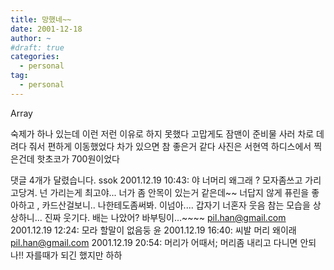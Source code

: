```yaml
---
title: 망했네~~
date: 2001-12-18
author: ~
#draft: true
categories:
  - personal
tag:
  - personal
---
```




Array

숙제가 하나 있는데 이런 저런 이유로 하지 못했다
고맙게도 잠맨이 준비물 사러 차로 데려다 줘서 편하게 이동했었다
차가 있으면 참 좋은거 같다
사진은 서현역 하디스에서 찍은건데
핫초코가 700원이었다


 댓글  4개가 달렸습니다.
 ssok 2001.12.19 10:43: 
야 너머리 왜그래 ? 모자좀쓰고 가리고당겨. 넌 가리는게 최고야... 너가 좀 안목이 있는거 같은데~~ 너답지 않게 퓨린을 좋아하고 , 카드산걸보니.. 나한테도좀써봐. 이넘아.... 갑자기 너혼자 웃음 참는 모습을 상상하니... 진짜 웃기다. 배는 나았어? 바부팅이...~~~~
 pil.han@gmail.com 2001.12.19 12:24: 
모라 할말이 없음둥
 윤 2001.12.19 16:40: 
씨발 머리 왜이래
 pil.han@gmail.com 2001.12.19 20:54: 
머리가 어때서; 머리좀 내리고 다니면 안되나!! 자를때가 되긴 했지만 하하




